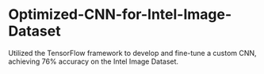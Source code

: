 # Optimized-CNN-for-Intel-Image-Dataset
 Utilized the TensorFlow framework to develop and fine-tune a custom CNN, achieving 76% accuracy  on the Intel Image Dataset.
